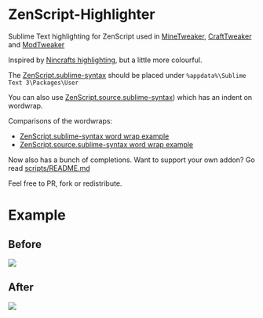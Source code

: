 # ZenScript-Highlighter
Sublime Text highlighting for ZenScript used in [MineTweaker](https://github.com/stanhebben/MineTweaker3), [CraftTweaker](https://github.com/jaredlll08/CraftTweaker) and [ModTweaker](https://github.com/jaredlll08/ModTweaker)

Inspired by [Nincrafts highlighting](https://github.com/Nincraft/minetweaker-syntax-highlighting), but a little more colourful.

The [ZenScript.sublime-syntax](ZenScript.sublime-syntax) should be placed under `%appdata%\Sublime Text 3\Packages\User`

You can also use [ZenScript.source.sublime-syntax](ZenScript.source.sublime-syntax)) which has an indent on wordwrap.

Comparisons of the wordwraps:
* [ZenScript.sublime-syntax word wrap example](http://puu.sh/slBMs/b4ccafbecd.png)
* [ZenScript.source.sublime-syntax word wrap example](http://puu.sh/slBPe/bde1c852ff.png)

Now also has a bunch of completions. Want to support your own addon? Go read [scripts/README.md](scripts/README.md)

Feel free to PR, fork or redistribute.

# Example
## Before
![](http://puu.sh/slx5e/66fdfc036b.png)

## After
![](http://puu.sh/slx74/edc395183b.png)
